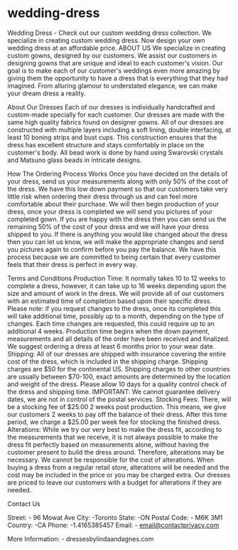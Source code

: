 # wedding-dress
Wedding Dress - Check out our custom wedding dress collection. We specialize in creating custom wedding dress. Now design your own wedding dress at an affordable price.
ABOUT US
We specialize in creating custom gowns, designed by our customers. We assist our customers in designing gowns that are unique and ideal to each customer's vision. Our goal is to make each of our customer's weddings even more amazing by giving them the opportunity to have a dress that is everything that they had imagined. From alluring glamour to understated elegance, we can make your dream dress a reality. 

About Our Dresses
Each of our dresses is individually handcrafted and custom-made specially for each customer. Our dresses are made with the same high quality fabrics found on designer gowns.  All of our dresses are constructed with multiple layers including a soft lining, double interfacing, at least 10 boning strips and bust cups. This construction ensures that the dress has excellent structure and stays comfortably in place on the customer's body. All bead work is done by hand using Swarovski crystals and Matsuno glass beads in intricate designs. 

How The Ordering Process Works
Once you have decided on the details of your dress, send us your measurements along with only 50% of the cost of the dress. We have this low down payment so that our customers take very little risk when ordering their dress through us and can feel more comfortable about their purchase. We will then begin production of your dress, once your dress is completed we will send you pictures of your completed gown. If you are happy with the dress then you can send us the remaining 50% of the cost of your dress and we will have your dress shipped to you. If there is anything you would like changed about the dress then you can let us know, we will make the appropriate changes and send you pictures again to confirm before you pay the balance. We have this process because we are committed to being certain that every customer feels that their dress is perfect in every way. 

Terms and Conditions
Production Time: It normally takes 10 to 12 weeks to complete a dress, however, it can take up to 16 weeks depending upon the size and amount of work in the dress. We will provide all of our customers with an estimated time of completion based upon their specific dress. Please note: if you request changes to the dress, once its completed this will take additional time, possibly up to a month, depending on the type of changes. Each time changes are requested, this could require up to an additional 4 weeks. Production time begins when the down payment, measurements and all details of the order have been received and finalized. We suggest ordering a dress at least 6 months prior to your wear date. 
Shipping: All of our dresses are shipped with insurance covering the entire cost of the dress, which is included in the shipping charge. Shipping charges are $50 for the continental US. Shipping charges to other countries are usually between $70-100, exact amounts are determined by the location and weight of the dress. Please allow 10 days for a quality control check of the dress and shipping time. IMPORTANT: We cannot guarantee delivery dates, we are not in control of the postal services.
Stocking Fees: There, will be a stocking fee of $25.00  2 weeks post production. This means, we give our customers 2 weeks to pay off the balance of their dress. After this time period, we charge a $25.00 per week fee for stocking the finished dress.
Alterations: While we try our very best to make the dress fit, according to the measurements that we receive, it is not always possible to make the dress fit perfectly based on measurements alone, without having the customer present to build the dress around. Therefore, alterations may be necessary. We cannot be responsible for the cost of alterations. When buying a dress from a regular retail store, alterations will be needed and the cost may be included in the price or you may be charged extra. Our dresses are priced to leave our customers with a budget for alterations if they are needed. 

Contact Us

Street: - 96 Mowat Ave
City: -Toronto
State: -ON
Postal Code: - M6K 3M1
Country: -CA
Phone: -1.4165385457
Email: - email@contactprivacy.com

More Information: - dressesbylindaandagnes.com

